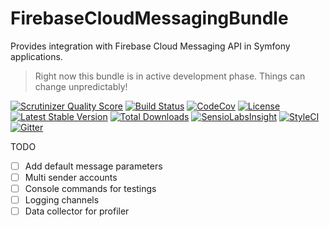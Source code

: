 # FirebaseCloudMessagingBundle

Provides integration with Firebase Cloud Messaging API in Symfony applications.

> Right now this bundle is in active development phase. Things can change unpredictably!

[![Scrutinizer Quality Score](https://img.shields.io/scrutinizer/g/fre5h/FirebaseCloudMessagingBundle.svg?style=flat-square)](https://scrutinizer-ci.com/g/fre5h/FirebaseCloudMessagingBundle/)
[![Build Status](https://img.shields.io/travis/fre5h/FirebaseCloudMessagingBundle.svg?style=flat-square)](https://travis-ci.org/fre5h/FirebaseCloudMessagingBundle)
[![CodeCov](https://img.shields.io/codecov/c/github/fre5h/FirebaseCloudMessagingBundle.svg?style=flat-square)](https://codecov.io/github/fre5h/FirebaseCloudMessagingBundle)
[![License](https://img.shields.io/packagist/l/fresh/FirebaseCloudMessagingBundle.svg?style=flat-square)](https://packagist.org/packages/fresh/FirebaseCloudMessagingBundle)
[![Latest Stable Version](https://img.shields.io/packagist/v/fresh/FirebaseCloudMessagingBundle.svg?style=flat-square)](https://packagist.org/packages/fresh/FirebaseCloudMessagingBundle)
[![Total Downloads](https://img.shields.io/packagist/dt/fresh/FirebaseCloudMessagingBundle.svg?style=flat-square)](https://packagist.org/packages/fresh/FirebaseCloudMessagingBundle)
[![SensioLabsInsight](https://img.shields.io/sensiolabs/i/6334434e-48fc-4499-a60f-46815f7863c5.svg?style=flat-square)](https://insight.sensiolabs.com/projects/6334434e-48fc-4499-a60f-46815f7863c5)
[![StyleCI](https://styleci.io/repos/72566387/shield?style=flat-square)](https://styleci.io/repos/72566387)
[![Gitter](https://img.shields.io/badge/gitter-join%20chat-brightgreen.svg?style=flat-square)](https://gitter.im/fre5h/FirebaseCloudMessagingBundle)

TODO

* [ ] Add default message parameters
* [ ] Multi sender accounts
* [ ] Console commands for testings
* [ ] Logging channels
* [ ] Data collector for profiler
